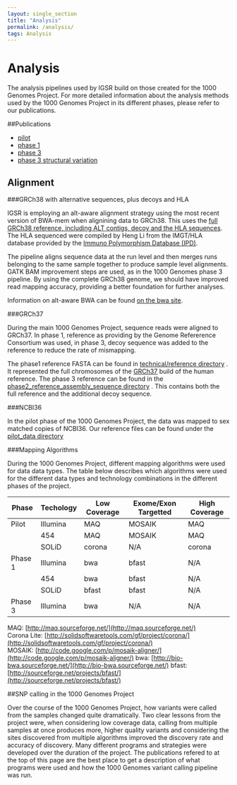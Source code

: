 ```yaml
---
layout: single_section
title: "Analysis"
permalink: /analysis/
tags: Analysis
---
```


# Analysis

The analysis pipelines used by IGSR build on those created for the 1000 Genomes Project. For more detailed information about the analysis methods used by the 1000 Genomes Project in its different phases, please refer to our publications. 

##Publications

- [pilot](http://www.nature.com/nature/journal/v467/n7319/full/nature09534.html)
- [phase 1](http://www.nature.com/nature/journal/v491/n7422/full/nature11632.html)
- [phase 3](http://www.nature.com/nature/journal/v526/n7571/full/nature15393.html) 
- [phase 3 structural variation](http://www.nature.com/nature/journal/v526/n7571/full/nature15394.html)

## Alignment

###GRCh38 with alternative sequences, plus decoys and HLA

IGSR is employing an alt-aware alignment strategy using the most recent version of BWA-mem when alignining data to GRCh38. This uses the [full GRCh38 reference, including ALT contigs, decoy and the HLA sequences](http://ftp.1000genomes.ebi.ac.uk/vol1/ftp/technical/reference/GRCh38_reference_genome/). The HLA sequenced were compiled by Heng Li from the IMGT/HLA database provided by the [Immuno Polymorphism Database (IPD)](https://www.ebi.ac.uk/ipd/). 

The pipeline aligns sequence data at the run level and then merges runs belonging to the same sample together to produce sample level alignments. GATK BAM improvement steps are used, as in the 1000 Genomes phase 3 pipeline. By using the complete GRCh38 genome, we should have improved read mapping accuracy, providing a better foundation for further analyses.

Information on alt-aware BWA can be found [on the bwa site](https://github.com/lh3/bwa/blob/master/README-alt.md).

###GRCh37

During the main 1000 Genomes Project, sequence reads were aligned to GRCh37. In phase 1, reference as providing by the Genome Refererence Consortium was used, in phase 3, decoy sequence was added to the reference to reduce the rate of mismapping. 

The phase1 reference FASTA can be found in [technical/reference directory](ftp://ftp.1000genomes.ebi.ac.uk/vol1/ftp/technical/reference/human_g1k_v37.fasta.gz) . It represented the full chromosomes of the [GRCh37](http://www.ncbi.nlm.nih.gov/projects/genome/assembly/grc/human/index.shtml) build of the human reference. The phase 3 reference can be found in the [phase2_reference_assembly_sequence directory](ftp://ftp.1000genomes.ebi.ac.uk/vol1/ftp/technical/reference/phase2_reference_assembly_sequence/) . This contains both the full reference and the additional decoy sequence.

###NCBI36

In the pilot phase of the 1000 Genomes Project, the data was mapped to sex matched copies of NCBI36. Our reference files can be found under the [pilot_data directory](ftp://ftp.1000genomes.ebi.ac.uk/vol1/ftp/pilot_data/technical/reference/)

###Mapping Algorithms

During the 1000 Genomes Project, different mapping algorithms were used for data data types. The table below describes which algorithms were used for the different data types and technology combinations in the different phases of the project.

| Phase   | Techology | Low Coverage | Exome/Exon Targetted | High Coverage |
|---------|-----------|--------------|----------------------|---------------|
| Pilot   | Illumina  | MAQ          | MOSAIK               | MAQ           |
|         | 454       | MAQ          | MOSAIK               | MAQ           |
|         | SOLiD     | corona       | N/A                  | corona        |
| Phase 1 | Illumina  | bwa          | bfast                | N/A           |
|         | 454       | bwa          | bfast                | N/A           |
|         | SOLiD     | bfast        | bfast                | N/A           |
| Phase 3 | Illumina  | bwa          | N/A                  | N/A           |


MAQ: [http://maq.sourceforge.net/](http://maq.sourceforge.net/)  
Corona Lite: [http://solidsoftwaretools.com/gf/project/corona/](http://solidsoftwaretools.com/gf/project/corona/)  
MOSAIK: [http://code.google.com/p/mosaik-aligner/](http://code.google.com/p/mosaik-aligner/)
bwa: [http://bio-bwa.sourceforge.net/](http://bio-bwa.sourceforge.net/)
bfast: [http://sourceforge.net/projects/bfast/](http://sourceforge.net/projects/bfast/)

##SNP calling in the 1000 Genomes Project

Over the course of the 1000 Genomes Project, how variants were called from the samples changed quite dramatically. Two clear lessons from the project were, when considering low coverage data, calling from multiple samples at once produces more, higher quality variants and considering the sites discovered from multiple algorithms improved the discovery rate and accuracy of discovery. Many different programs and strategies were developed over the duration of the project. The publications refered to at the top of this page are the best place to get a description of what programs were used and how the 1000 Genomes variant calling pipeline was run.
